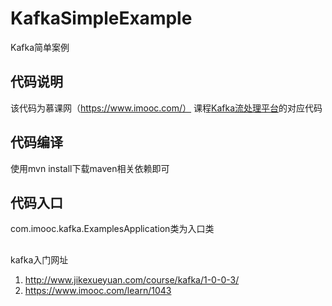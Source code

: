 # KafkaSimpleExample
Kafka简单案例

## 代码说明
该代码为慕课网（https://www.imooc.com/） 课程[Kafka流处理平台](https://www.imooc.com/learn/1043)的对应代码

## 代码编译
使用mvn install下载maven相关依赖即可

## 代码入口
com.imooc.kafka.ExamplesApplication类为入口类

##
kafka入门网址
1. http://www.jikexueyuan.com/course/kafka/1-0-0-3/
2. https://www.imooc.com/learn/1043
